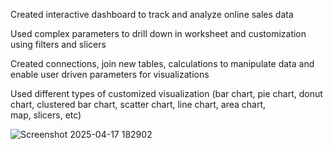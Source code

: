 Created interactive dashboard to track and analyze online sales data

Used complex parameters to drill down in worksheet and customization using filters and slicers

Created connections, join new tables, calculations to manipulate data and enable user driven parameters for visualizations

Used different types of customized visualization (bar chart, pie chart, donut chart, clustered bar chart, scatter chart, line chart, area chart, map, slicers, etc)

![Screenshot 2025-04-17 182902](https://github.com/user-attachments/assets/7a881712-6483-4013-9da1-aa4cb2aa7cb2)
